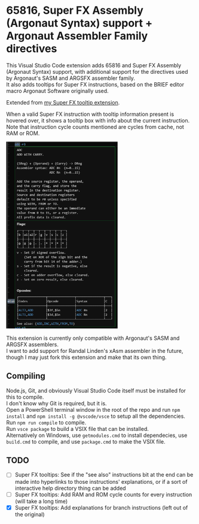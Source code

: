 # 65816, Super FX Assembly (Argonaut Syntax) support + Argonaut Assembler Family directives

This Visual Studio Code extension adds 65816 and Super FX Assembly (Argonaut Syntax) support, with additional support for the directives used by Argonaut's SASM and ARGSFX assembler family.  
It also adds tooltips for Super FX instructions, based on the BRIEF editor macro Argonaut Software originally used.  

Extended from [my Super FX tooltip extension](https://github.com/Sunlitspace542/superfxhelp-vscode).

When a valid Super FX instruction with tooltip information present is hovered over, it shows a tooltip box with info about the current instruction.  
Note that instruction cycle counts mentioned are cycles from cache, not RAM or ROM.  

<img src="./img/MARIOHelpExample.png" title="" alt="example.png" width="298">

This extension is currently only compatible with Argonaut's SASM and ARGSFX assemblers.  
I want to add support for Randal Linden's xAsm assembler in the future, though I may just fork this extension and make that its own thing.  

## Compiling

Node.js, Git, and obviously Visual Studio Code itself must be installed for this to compile.  
I don't know why Git is required, but it is.  
Open a PowerShell terminal window in the root of the repo and run ``npm install`` and ``npm install -g @vscode/vsce`` to setup all the dependencies.  
Run ``npm run compile`` to compile.  
Run ``vsce package`` to build a VSIX file that can be installed.  
Alternatively on Windows, use ``getmodules.cmd`` to install dependecies, use ``build.cmd`` to compile, and use ``package.cmd`` to make the VSIX file.

## TODO

- [ ] Super FX tooltips: See if the "see also" instructions bit at the end can be made into hyperlinks to those instructions' explanations, or if a sort of interactive help directory thing can be added
- [ ] Super FX tooltips: Add RAM and ROM cycle counts for every instruction (will take a long time)
- [x] Super FX tooltips: Add explanations for branch instructions (left out of the original)